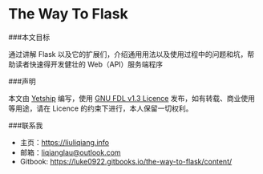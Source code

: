 The Way To Flask
=======

###本文目标

通过讲解 Flask 以及它的扩展们，介绍通用用法以及使用过程中的问题和坑，帮助读者快速得开发健壮的 Web（API）服务端程序

###声明

本文由 [Yetship](https://liuliqiang.info) 编写，使用 [GNU FDL v1.3 Licence](http://www.gnu.org/licenses/fdl-1.3.html) 发布，如有转载、商业使用等用途，请在 Licence 的约束下进行，本人保留一切权利。

###联系我

- 主页：https://liuliqiang.info
- 邮箱：liqianglau@outlook.com
- Gitbook: https://luke0922.gitbooks.io/the-way-to-flask/content/



